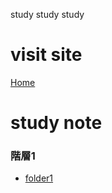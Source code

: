 study study study
# visit site
[Home](https://syamoji-ruler.github.io/study-study-study/)
# study note
### 階層1
- [folder1](/folder1/STUDYNOTE.md)

